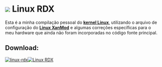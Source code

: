 # ![](https://raw.githubusercontent.com/PapirusDevelopmentTeam/papirus-icon-theme/master/Papirus/32x32/apps/distributor-logo-madlinux.svg) Linux RDX

Esta é a minha compilação pessoal do [**kernel Linux**](https://kernel.org/), utilizando o arquivo de configuração do [**Linux XanMod**](https://raw.githubusercontent.com/xanmod/linux/6.0/CONFIGS/xanmod/gcc/config_x86-64-v3) e algumas correções específicas para o meu hardware que ainda não foram incorporadas no código fonte principal.

## Download:

[![linux-rdx](https://raw.githubusercontent.com/PapirusDevelopmentTeam/papirus-icon-theme/master/Papirus/48x48/apps/tux.svg "Linux RDX")![](https://img.shields.io/github/workflow/status/rauldipeas/linux-rdx/Linux%20RDX?label=Linux%20RDX&logo=GitHub&style=for-the-badge "Linux RDX")](https://nightly.link/rauldipeas/linux-rdx/workflows/linux-rdx/main/linux-rdx.zip)
